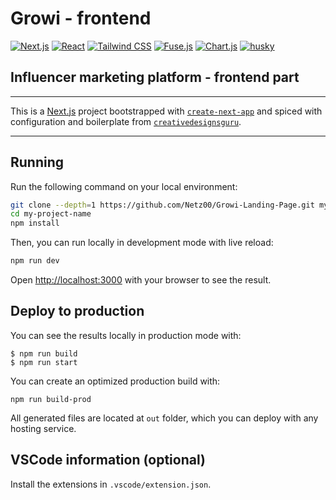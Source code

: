 # Growi - frontend

[![Next.js](https://img.shields.io/badge/Next.Js-13-blue?style=for-the-badge)](https://nextjs.org/)
[![React](https://img.shields.io/badge/React-18.2-blue?style=for-the-badge)](https://reactjs.org/)
[![Tailwind CSS](https://img.shields.io/badge/Tailwind%20CSS-3.2-yellow?style=for-the-badge)](https://tailwindcss.com/) 
[![Fuse.js](https://img.shields.io/badge/Fuse.js-6.6.2-yellow?style=for-the-badge)](https://fusejs.io/)
[![Chart.js](https://img.shields.io/badge/Chart.js-4.1-yellow?style=for-the-badge)](https://www.chartjs.org/)
[![husky](https://img.shields.io/badge/husky-8.0-blueviolet?style=for-the-badge)](https://typicode.github.io/husky/#/)

## Influencer marketing platform - frontend part

---

This is a [Next.js](https://nextjs.org/) project bootstrapped with [`create-next-app`](https://github.com/vercel/next.js/tree/canary/packages/create-next-app) and spiced with configuration and boilerplate from [`creativedesignsguru`](https://creativedesignsguru.com).

---

## Running

Run the following command on your local environment:

```bash
git clone --depth=1 https://github.com/Netz00/Growi-Landing-Page.git my-project-name
cd my-project-name
npm install
```

Then, you can run locally in development mode with live reload:

```bash
npm run dev
```

Open [http://localhost:3000](http://localhost:3000) with your browser to see the result.

## Deploy to production

You can see the results locally in production mode with:

```
$ npm run build
$ npm run start
```

You can create an optimized production build with:

```
npm run build-prod
```

All generated files are located at `out` folder, which you can deploy with any hosting service.

## VSCode information (optional)

Install the extensions in `.vscode/extension.json`.
